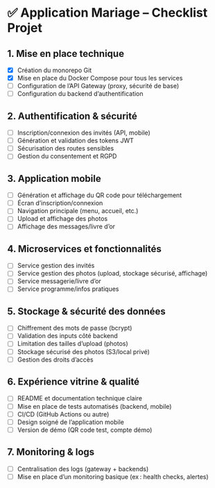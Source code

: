 # ✅ Application Mariage – Checklist Projet

## 1. Mise en place technique
- [x] Création du monorepo Git
- [x] Mise en place du Docker Compose pour tous les services
- [ ] Configuration de l’API Gateway (proxy, sécurité de base)
- [ ] Configuration du backend d’authentification

## 2. Authentification & sécurité
- [ ] Inscription/connexion des invités (API, mobile)
- [ ] Génération et validation des tokens JWT
- [ ] Sécurisation des routes sensibles
- [ ] Gestion du consentement et RGPD

## 3. Application mobile
- [ ] Génération et affichage du QR code pour téléchargement
- [ ] Écran d’inscription/connexion
- [ ] Navigation principale (menu, accueil, etc.)
- [ ] Upload et affichage des photos
- [ ] Affichage des messages/livre d’or

## 4. Microservices et fonctionnalités
- [ ] Service gestion des invités
- [ ] Service gestion des photos (upload, stockage sécurisé, affichage)
- [ ] Service messagerie/livre d’or
- [ ] Service programme/infos pratiques

## 5. Stockage & sécurité des données
- [ ] Chiffrement des mots de passe (bcrypt)
- [ ] Validation des inputs côté backend
- [ ] Limitation des tailles d’upload (photos)
- [ ] Stockage sécurisé des photos (S3/local privé)
- [ ] Gestion des droits d’accès

## 6. Expérience vitrine & qualité
- [ ] README et documentation technique claire
- [ ] Mise en place de tests automatisés (backend, mobile)
- [ ] CI/CD (GitHub Actions ou autre)
- [ ] Design soigné de l’application mobile
- [ ] Version de démo (QR code test, compte démo)

## 7. Monitoring & logs
- [ ] Centralisation des logs (gateway + backends)
- [ ] Mise en place d’un monitoring basique (ex : health checks, alertes)
